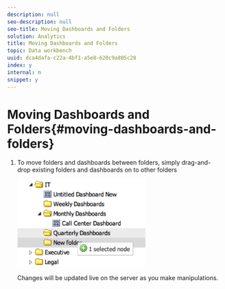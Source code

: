 ```yaml
---
description: null
seo-description: null
seo-title: Moving Dashboards and Folders
solution: Analytics
title: Moving Dashboards and Folders
topic: Data workbench
uuid: dca4dafa-c22a-4bf1-a5e8-620c9a805c28
index: y
internal: n
snippet: y
---
```


# Moving Dashboards and Folders{#moving-dashboards-and-folders}

1. To move folders and dashboards between folders, simply drag-and-drop existing folders and dashboards on to other folders

   ![](assets/move_folder.png)

   Changes will be updated live on the server as you make manipulations. 
